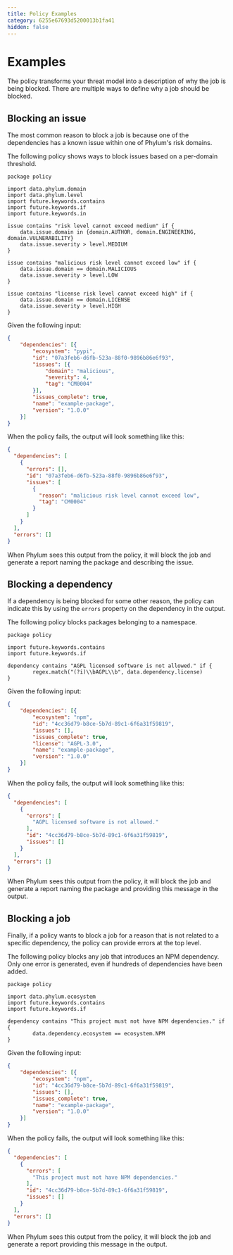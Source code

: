 ```yaml
---
title: Policy Examples
category: 6255e67693d5200013b1fa41
hidden: false
---
```


# Examples

The policy transforms your threat model into a description of why the job is being blocked. There are multiple ways to define why a job should be blocked.

## Blocking an issue

The most common reason to block a job is because one of the dependencies has a known issue within one of Phylum's risk domains.

The following policy shows ways to block issues based on a per-domain threshold.

```rego
package policy

import data.phylum.domain
import data.phylum.level
import future.keywords.contains
import future.keywords.if
import future.keywords.in

issue contains "risk level cannot exceed medium" if {
	data.issue.domain in {domain.AUTHOR, domain.ENGINEERING, domain.VULNERABILITY}
	data.issue.severity > level.MEDIUM
}

issue contains "malicious risk level cannot exceed low" if {
	data.issue.domain == domain.MALICIOUS
	data.issue.severity > level.LOW
}

issue contains "license risk level cannot exceed high" if {
	data.issue.domain == domain.LICENSE
	data.issue.severity > level.HIGH
}
```

Given the following input:

```json
{
    "dependencies": [{
        "ecosystem": "pypi",
        "id": "07a3feb6-d6fb-523a-88f0-9896b86e6f93",
        "issues": [{
            "domain": "malicious",
            "severity": 4,
            "tag": "CM0004"
        }],
        "issues_complete": true,
        "name": "example-package",
        "version": "1.0.0"
    }]
}
```

When the policy fails, the output will look something like this:

```json
{
  "dependencies": [
    {
      "errors": [],
      "id": "07a3feb6-d6fb-523a-88f0-9896b86e6f93",
      "issues": [
        {
          "reason": "malicious risk level cannot exceed low",
          "tag": "CM0004"
        }
      ]
    }
  ],
  "errors": []
}
```

When Phylum sees this output from the policy, it will block the job and generate a report naming the package and describing the issue.

## Blocking a dependency

If a dependency is being blocked for some other reason, the policy can indicate this by using the `errors` property on the dependency in the output.

The following policy blocks packages belonging to a namespace.

```rego
package policy

import future.keywords.contains
import future.keywords.if

dependency contains "AGPL licensed software is not allowed." if {
        regex.match("(?i)\\bAGPL\\b", data.dependency.license)
}
```

Given the following input:

```json
{
    "dependencies": [{
        "ecosystem": "npm",
        "id": "4cc36d79-b8ce-5b7d-89c1-6f6a31f59819",
        "issues": [],
        "issues_complete": true,
        "license": "AGPL-3.0",
        "name": "example-package",
        "version": "1.0.0"
    }]
}
```

When the policy fails, the output will look something like this:

```json
{
  "dependencies": [
    {
      "errors": [
        "AGPL licensed software is not allowed."
      ],
      "id": "4cc36d79-b8ce-5b7d-89c1-6f6a31f59819",
      "issues": []
    }
  ],
  "errors": []
}
```

When Phylum sees this output from the policy, it will block the job and generate a report naming the package and providing this message in the output.

## Blocking a job

Finally, if a policy wants to block a job for a reason that is not related to a specific dependency, the policy can provide errors at the top level.

The following policy blocks any job that introduces an NPM dependency. Only one error is generated, even if hundreds of dependencies have been added.

```rego
package policy

import data.phylum.ecosystem
import future.keywords.contains
import future.keywords.if

dependency contains "This project must not have NPM dependencies." if {
        data.dependency.ecosystem == ecosystem.NPM
}
```

Given the following input:

```json
{
    "dependencies": [{
        "ecosystem": "npm",
        "id": "4cc36d79-b8ce-5b7d-89c1-6f6a31f59819",
        "issues": [],
        "issues_complete": true,
        "name": "example-package",
        "version": "1.0.0"
    }]
}
```

When the policy fails, the output will look something like this:

```json
{
  "dependencies": [
    {
      "errors": [
        "This project must not have NPM dependencies."
      ],
      "id": "4cc36d79-b8ce-5b7d-89c1-6f6a31f59819",
      "issues": []
    }
  ],
  "errors": []
}
```

When Phylum sees this output from the policy, it will block the job and generate a report providing this message in the output.
